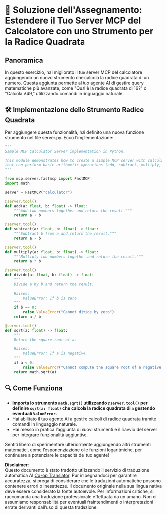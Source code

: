 <!--
CO_OP_TRANSLATOR_METADATA:
{
  "original_hash": "e9490aedc71f99bc774af57b207a7adb",
  "translation_date": "2025-06-13T02:31:35+00:00",
  "source_file": "03-GettingStarted/07-aitk/solution/README.md",
  "language_code": "it"
}
-->
# 📘 Soluzione dell'Assegnamento: Estendere il Tuo Server MCP del Calcolatore con uno Strumento per la Radice Quadrata

## Panoramica
In questo esercizio, hai migliorato il tuo server MCP del calcolatore aggiungendo un nuovo strumento che calcola la radice quadrata di un numero. Questa aggiunta permette al tuo agente AI di gestire query matematiche più avanzate, come "Qual è la radice quadrata di 16?" o "Calcola √49," utilizzando comandi in linguaggio naturale.

## 🛠️ Implementazione dello Strumento Radice Quadrata
Per aggiungere questa funzionalità, hai definito una nuova funzione strumento nel file server.py. Ecco l’implementazione:

```python
"""
Sample MCP Calculator Server implementation in Python.

This module demonstrates how to create a simple MCP server with calculator tools
that can perform basic arithmetic operations (add, subtract, multiply, divide).
"""

from mcp.server.fastmcp import FastMCP
import math

server = FastMCP("calculator")

@server.tool()
def add(a: float, b: float) -> float:
    """Add two numbers together and return the result."""
    return a + b

@server.tool()
def subtract(a: float, b: float) -> float:
    """Subtract b from a and return the result."""
    return a - b

@server.tool()
def multiply(a: float, b: float) -> float:
    """Multiply two numbers together and return the result."""
    return a * b

@server.tool()
def divide(a: float, b: float) -> float:
    """
    Divide a by b and return the result.
    
    Raises:
        ValueError: If b is zero
    """
    if b == 0:
        raise ValueError("Cannot divide by zero")
    return a / b

@server.tool()
def sqrt(a: float) -> float:
    """
    Return the square root of a.

    Raises:
        ValueError: If a is negative.
    """
    if a < 0:
        raise ValueError("Cannot compute the square root of a negative number.")
    return math.sqrt(a)
```

## 🔍 Come Funziona

- **Importa lo strumento `math.sqrt()` utilizzando `@server.tool()` per definire `sqrt(a: float)` che calcola la radice quadrata di `a` gestendo eventuali `ValueError`.**
- Hai abilitato il tuo agente AI a gestire calcoli di radice quadrata tramite comandi in linguaggio naturale.
- Hai messo in pratica l’aggiunta di nuovi strumenti e il riavvio del server per integrare funzionalità aggiuntive.

Sentiti libero di sperimentare ulteriormente aggiungendo altri strumenti matematici, come l’esponenziazione o le funzioni logaritmiche, per continuare a potenziare le capacità del tuo agente!

**Disclaimer**:  
Questo documento è stato tradotto utilizzando il servizio di traduzione automatica AI [Co-op Translator](https://github.com/Azure/co-op-translator). Pur impegnandoci per garantire accuratezza, si prega di considerare che le traduzioni automatiche possono contenere errori o inesattezze. Il documento originale nella sua lingua nativa deve essere considerato la fonte autorevole. Per informazioni critiche, si raccomanda una traduzione professionale effettuata da un umano. Non ci assumiamo responsabilità per eventuali fraintendimenti o interpretazioni errate derivanti dall’uso di questa traduzione.
